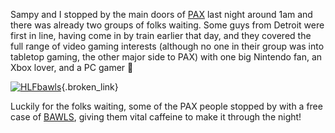 Sampy and I stopped by the main doors of <a href="http://www.on10.net/Blogs/TheShow/5132/" target="_blank" class="broken_link">PAX</a> last night around 1am and there was already two groups of folks waiting. Some guys from Detroit were first in line, having come in by train earlier that day, and they covered the full range of video gaming interests (although no one in their group was into tabletop gaming, the other major side to PAX) with one big Nintendo fan, an Xbox lover, and a PC gamer 🙂

[<img alt="HLFbawls" hspace="0" src="http://static.flickr.com/35/105441185_09aef9171d_m.jpg" border="0" />](http://www.flickr.com/photos/22445617@N00/105441185/ "HLFbawls"){.broken_link}

Luckily for the folks waiting, some of the PAX people stopped by with a free case of <a href="http://www.bawls.com/" target="_blank">BAWLS</a>, giving them vital caffeine to make it through the night!